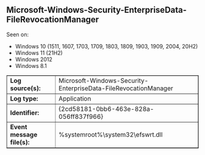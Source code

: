 ## Microsoft-Windows-Security-EnterpriseData-FileRevocationManager

Seen on:
* Windows 10 (1511, 1607, 1703, 1709, 1803, 1809, 1903, 1909, 2004, 20H2)
* Windows 11 (21H2)
* Windows 2012
* Windows 8.1

<table border="1" class="docutils">
  <tbody>
    <tr>
      <td><b>Log source(s):</b></td>
      <td>Microsoft-Windows-Security-EnterpriseData-FileRevocationManager</td>
    </tr>
    <tr>
      <td><b>Log type:</b></td>
      <td>Application</td>
    </tr>
    <tr>
      <td><b>Identifier:</b></td>
      <td>{2cd58181-0bb6-463e-828a-056ff837f966}</td>
    </tr>
    <tr>
      <td><b>Event message file(s):</b></td>
      <td>%systemroot%\system32\efswrt.dll</td>
    </tr>
  </tbody>
</table>

&nbsp;

